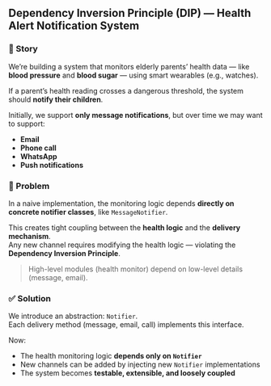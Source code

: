 ## Dependency Inversion Principle (DIP) — Health Alert Notification System

### 📖 Story

We’re building a system that monitors elderly parents’ health data — like **blood pressure** and **blood sugar** — using smart wearables (e.g., watches).

If a parent’s health reading crosses a dangerous threshold, the system should **notify their children**.

Initially, we support **only message notifications**, but over time we may want to support:
- **Email**
- **Phone call**
- **WhatsApp**
- **Push notifications**

### 🚫 Problem

In a naive implementation, the monitoring logic depends **directly on concrete notifier classes**, like `MessageNotifier`.

This creates tight coupling between the **health logic** and the **delivery mechanism**.  
Any new channel requires modifying the health logic — violating the **Dependency Inversion Principle**.

> High-level modules (health monitor) depend on low-level details (message, email).

### ✅ Solution

We introduce an abstraction: `Notifier`.  
Each delivery method (message, email, call) implements this interface.

Now:
- The health monitoring logic **depends only on `Notifier`**
- New channels can be added by injecting new `Notifier` implementations
- The system becomes **testable, extensible, and loosely coupled**

